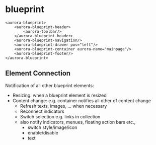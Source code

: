 blueprint
=========


    <aurora-blueprint>
        <aurora-blueprint-header>
            <aurora-toolbar/>
        </aurora-blueprint-header>
        <aurora-blueprint-navigation/>
        <aurora-blueprint-drawer pos="left"/>
        <aurora-blueprint-container aurora-name="mainpage"/>
        <aurora-blueprint-footer/>
    </aurora-blueprint>

## Element Connection

Notification of all other blueprint elements:
- Resizing: when a blueprint element is resized
- Content change: e.g. container notifies all other of content change
    - Refresh texts, images, ... when necessary
    - Reconnect indicators
    - Switch selection e.g. links in collection
    - also notify indicators, menues, floating action bars etc., 
        - switch style/image/icon
        - enable/disable
        - text
